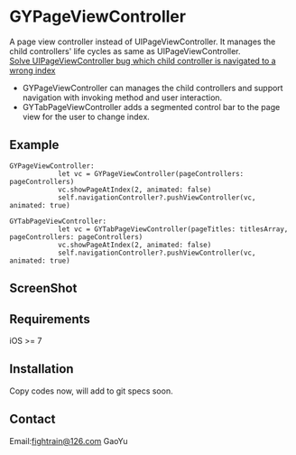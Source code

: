 # GYPageViewController
A page view controller instead of UIPageViewController. It manages the child controllers' life cycles as same as UIPageViewController.<br>
[Solve UIPageViewController bug which child controller is navigated to a wrong index](http://stackoverflow.com/questions/14220289/removing-a-view-controller-from-uipageviewcontroller/16308151)<br>

- GYPageViewController can manages the child controllers and support navigation with invoking method and user interaction.
- GYTabPageViewController adds a segmented control bar to the page view for the user to change index.

## Example
```objc
GYPageViewController:
            let vc = GYPageViewController(pageControllers: pageControllers)
            vc.showPageAtIndex(2, animated: false)
            self.navigationController?.pushViewController(vc, animated: true)

GYTabPageViewController:
            let vc = GYTabPageViewController(pageTitles: titlesArray, pageControllers: pageControllers)
            vc.showPageAtIndex(2, animated: false)
            self.navigationController?.pushViewController(vc, animated: true)
```
## ScreenShot

## Requirements

iOS >= 7

## Installation
Copy codes now, will add to git specs soon.

## Contact
Email:fightrain@126.com GaoYu
